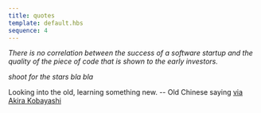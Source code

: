 ```yaml
---
title: quotes
template: default.hbs
sequence: 4
---
```


*There is no correlation between the success of a software startup and the quality of the piece of code that is shown to the early investors.*

*shoot for the stars bla bla*

Looking into the old,
learning something new. -- Old Chinese saying [via Akira Kobayashi](http://fontfeed.com/archives/akira-kobayashi-on-ff-clifford/)

